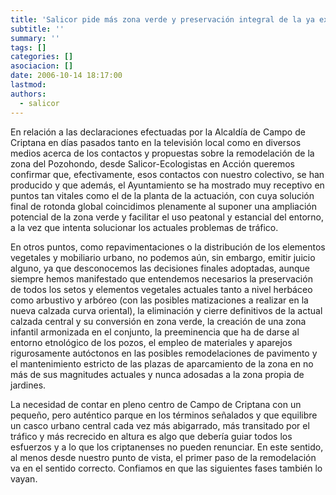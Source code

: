 ```yaml
---
title: 'Salicor pide más zona verde y preservación integral de la ya existente'
subtitle: ''
summary: ''
tags: []
categories: []
asociacion: []
date: 2006-10-14 18:17:00
lastmod:
authors: 
  - salicor
---
```


En relación a las declaraciones efectuadas por la Alcaldía de Campo de Criptana en días pasados tanto en la televisión local como en diversos medios acerca de los contactos y propuestas sobre la remodelación de la zona del Pozohondo, desde Salicor-Ecologistas en Acción queremos confirmar que, efectivamente, esos contactos con nuestro colectivo, se han producido y que además, el Ayuntamiento se ha mostrado muy receptivo en puntos tan vitales como el de la planta de la actuación, con cuya solución final de rotonda global  coincidimos plenamente al suponer una ampliación potencial de la zona verde y facilitar el uso peatonal y estancial del entorno, a la vez que intenta solucionar los actuales problemas de tráfico.

En otros puntos, como repavimentaciones o la distribución de los elementos vegetales y mobiliario urbano, no podemos aún, sin embargo, emitir juicio alguno, ya que desconocemos las decisiones finales adoptadas, aunque siempre hemos manifestado que entendemos necesarios la preservación de todos los setos y elementos vegetales actuales tanto a nivel herbáceo como arbustivo y arbóreo (con las posibles matizaciones a realizar en la nueva calzada curva oriental),  la eliminación y cierre definitivos de la actual calzada central y su conversión en zona verde, la creación de una zona infantil armonizada en el conjunto, la preeminencia que ha de darse al entorno etnológico de los pozos, el empleo de materiales y aparejos rigurosamente autóctonos en las posibles remodelaciones de pavimento y el mantenimiento estricto de las plazas de aparcamiento de la zona en no más de sus magnitudes actuales y nunca adosadas a la zona propia de jardines.

La necesidad de contar en pleno centro de Campo de Criptana con un pequeño, pero auténtico parque en los términos señalados y que equilibre un casco urbano central cada vez más abigarrado, más transitado por el tráfico y más recrecido en altura es algo que debería guiar todos los esfuerzos y a lo que los criptanenses no pueden renunciar. En este sentido, al menos desde nuestro punto de vista, el primer paso de la remodelación va en el sentido correcto. Confiamos en que las siguientes fases también lo vayan.